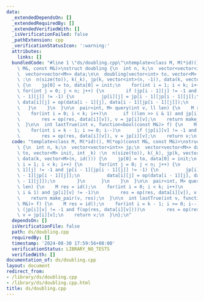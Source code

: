 ```yaml
---
data:
  _extendedDependsOn: []
  _extendedRequiredBy: []
  _extendedVerifiedWith: []
  _isVerificationFailed: false
  _pathExtension: cpp
  _verificationStatusIcon: ':warning:'
  attributes:
    links: []
  bundledCode: "#line 1 \"ds/doubling.cpp\"\ntemplate<class M, M(*id)(), M(*op)(const\
    \ M&, const M&)>\nstruct doubling {\n  int n, k;\n  vector<vector<int>> jp;\n\
    \  vector<vector<M>> data;\n\n  doubling(vector<int> to, vector<M> init, int _k)\
    \ :\n  n(size(to)), k(_k), jp(k, vector<int>(n, -1)), data(k, vector<M>(n, id()))\
    \ {\n    jp[0] = to, data[0] = init;\n    for(int i = 1; i < k; i++) {\n     \
    \ for(int j = 0; j < n; j++) {\n        if (jp[i - 1][j] != -1 and jp[i - 1][jp[i\
    \ - 1][j]] != -1) {\n          jp[i][j] = jp[i - 1][jp[i - 1][j]];\n         \
    \ data[i][j] = op(data[i - 1][j], data[i - 1][jp[i - 1][j]]);\n        }\n   \
    \   }\n    }\n  }\n\n  pair<int, M> query(int v, ll len) {\n    M res = id();\n\
    \    for(int i = 0; i < k; i++)\n      if ((len >> i & 1) and jp[i][v] != -1)\n\
    \        res = op(res, data[i][v]), v = jp[i][v];\n    return make_pair(v, res);\n\
    \  }\n\n  int lastTrue(int v, function<bool(const M&)> f) {\n    M res = id();\n\
    \    for(int i = k - 1; i >= 0; i--)\n      if (jp[i][v] != -1 and f(op(res, data[i][v])))\n\
    \        res = op(res, data[i][v]), v = jp[i][v];\n    return v;\n  }\n};\n"
  code: "template<class M, M(*id)(), M(*op)(const M&, const M&)>\nstruct doubling\
    \ {\n  int n, k;\n  vector<vector<int>> jp;\n  vector<vector<M>> data;\n\n  doubling(vector<int>\
    \ to, vector<M> init, int _k) :\n  n(size(to)), k(_k), jp(k, vector<int>(n, -1)),\
    \ data(k, vector<M>(n, id())) {\n    jp[0] = to, data[0] = init;\n    for(int\
    \ i = 1; i < k; i++) {\n      for(int j = 0; j < n; j++) {\n        if (jp[i -\
    \ 1][j] != -1 and jp[i - 1][jp[i - 1][j]] != -1) {\n          jp[i][j] = jp[i\
    \ - 1][jp[i - 1][j]];\n          data[i][j] = op(data[i - 1][j], data[i - 1][jp[i\
    \ - 1][j]]);\n        }\n      }\n    }\n  }\n\n  pair<int, M> query(int v, ll\
    \ len) {\n    M res = id();\n    for(int i = 0; i < k; i++)\n      if ((len >>\
    \ i & 1) and jp[i][v] != -1)\n        res = op(res, data[i][v]), v = jp[i][v];\n\
    \    return make_pair(v, res);\n  }\n\n  int lastTrue(int v, function<bool(const\
    \ M&)> f) {\n    M res = id();\n    for(int i = k - 1; i >= 0; i--)\n      if\
    \ (jp[i][v] != -1 and f(op(res, data[i][v])))\n        res = op(res, data[i][v]),\
    \ v = jp[i][v];\n    return v;\n  }\n};\n"
  dependsOn: []
  isVerificationFile: false
  path: ds/doubling.cpp
  requiredBy: []
  timestamp: '2024-08-30 17:59:56+08:00'
  verificationStatus: LIBRARY_NO_TESTS
  verifiedWith: []
documentation_of: ds/doubling.cpp
layout: document
redirect_from:
- /library/ds/doubling.cpp
- /library/ds/doubling.cpp.html
title: ds/doubling.cpp
---
```

